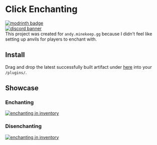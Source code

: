 # Click Enchanting
<a href="https://modrinth.com/plugin/click-enchanting" target="_blank">![modrinth badge](https://img.shields.io/modrinth/dt/2oUyznoS?logo=modrinth&label=Modrinth&color=%231bd96a)</a><br>
[![discord banner](https://discordapp.com/api/guilds/1184300001405440030/widget.png?style=banner2)](https://discord.gg/hmqspPuhHd)
<br>
This project was created for `andy.minekeep.gg` because I didn't feel like setting up anvils for players to enchant with. 
## Install
Drag and drop the latest successfully built artifact under [here](https://github.com/AndyNoob/click-enchant/actions) into your `/plugins/`.
## Showcase
### Enchanting
[![enchanting in inventory](http://img.youtube.com/vi/zgQg0cV3Y9I/0.jpg)](https://www.youtube-nocookie.com/embed/zgQg0cV3Y9I)
### Disenchanting
[![enchanting in inventory](http://img.youtube.com/vi/16HBbwqeIDM/0.jpg)](https://www.youtube-nocookie.com/embed/16HBbwqeIDM)
